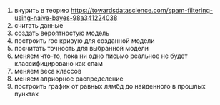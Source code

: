 
1. вкурить в теорию https://towardsdatascience.com/spam-filtering-using-naive-bayes-98a341224038
1. считать данные 
0. создать вероятностую модель 
1. построить roc кривую для созданной модели
1. посчитать точность для выбранной модели 
2. меняем что-то, пока ни одно письмо реальное не будет классифицировано как спам
2. меняем веса классов 
3. меняем априорное распределение 
4. построить график от равных лямбд до найденного в прошлых пунктах
